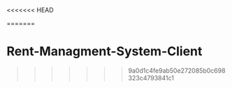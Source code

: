 <<<<<<< HEAD

=======
# Rent-Managment-System-Client
>>>>>>> 9a0d1c4fe9ab50e272085b0c698323c4793841c1
